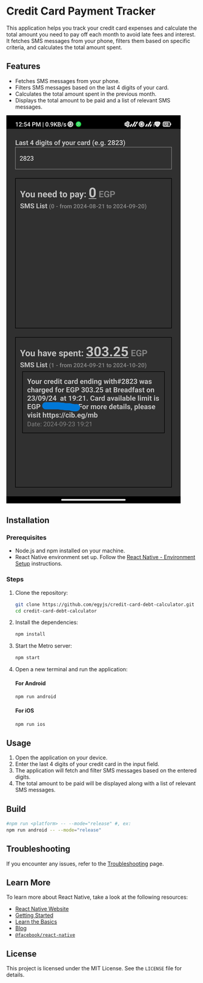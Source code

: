 # Credit Card Payment Tracker

This application helps you track your credit card expenses and calculate the total amount you need to pay off each month to avoid late fees and interest. It fetches SMS messages from your phone, filters them based on specific criteria, and calculates the total amount spent.

## Features

- Fetches SMS messages from your phone.
- Filters SMS messages based on the last 4 digits of your card.
- Calculates the total amount spent in the previous month.
- Displays the total amount to be paid and a list of relevant SMS messages.


![Screenshot_2024-09-25-12-54-43-566_com.creditcarddebtcalculator.jpg](.github/screenshot/Screenshot_2024-09-25-12-54-43-566_com.creditcarddebtcalculator.jpg)
## Installation

### Prerequisites

- Node.js and npm installed on your machine.
- React Native environment set up. Follow the [React Native - Environment Setup](https://reactnative.dev/docs/environment-setup) instructions.

### Steps

1. Clone the repository:

    ```bash
    git clone https://github.com/egyjs/credit-card-debt-calculator.git 
    cd credit-card-debt-calculator
    ```

2. Install the dependencies:

    ```bash
    npm install
    ```

3. Start the Metro server:

    ```bash
    npm start
    ```

4. Open a new terminal and run the application:

   #### For Android

    ```bash
    npm run android
    ```

   #### For iOS

    ```bash
    npm run ios
    ```

## Usage

1. Open the application on your device.
2. Enter the last 4 digits of your credit card in the input field.
3. The application will fetch and filter SMS messages based on the entered digits.
4. The total amount to be paid will be displayed along with a list of relevant SMS messages.

## Build

```bash
#npm run <platform> -- --mode="release" #, ex:
npm run android -- --mode="release"
```

## Troubleshooting

If you encounter any issues, refer to the [Troubleshooting](https://reactnative.dev/docs/troubleshooting) page.

## Learn More

To learn more about React Native, take a look at the following resources:

- [React Native Website](https://reactnative.dev)
- [Getting Started](https://reactnative.dev/docs/environment-setup)
- [Learn the Basics](https://reactnative.dev/docs/getting-started)
- [Blog](https://reactnative.dev/blog)
- [`@facebook/react-native`](https://github.com/facebook/react-native)

## License

This project is licensed under the MIT License. See the `LICENSE` file for details.
